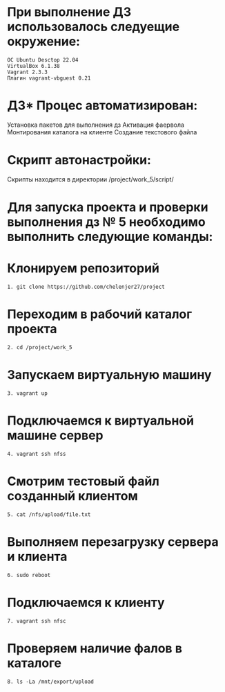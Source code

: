 # При выполнение ДЗ использовалось следуещие окружение: 
    ОС Ubuntu Desctop 22.04
    VirtualBox 6.1.38
    Vagrant 2.3.3
    Плагин vagrant-vbguest 0.21
# ДЗ* Процес автоматизирован: 
  Установка пакетов для выполнения дз
  Активация фаервола
  Монтирования каталога на клиенте
  Создание текстового файла
# Скрипт автонастройки:
  Скрипты находится в директории /project/work_5/script/
# Для запуска проекта и проверки выполнения дз № 5 необходимо выполнить следующие команды:
# Клонируем репозиторий
    1. git clone https://github.com/chelenjer27/project 
# Переходим в рабочий каталог проекта
    2. cd /project/work_5
# Запускаем виртуальную машину
    3. vagrant up
# Подключаемся к виртуальной машине сервер
    4. vagrant ssh nfss
# Смотрим тестовый файл созданный клиентом
    5. cat /nfs/upload/file.txt
# Выполняем перезагрузку сервера и клиента
    6. sudo reboot
# Подключаемся к клиенту
    7. vagrant ssh nfsс
# Проверяем наличие фалов в каталоге
    8. ls -La /mnt/export/upload
